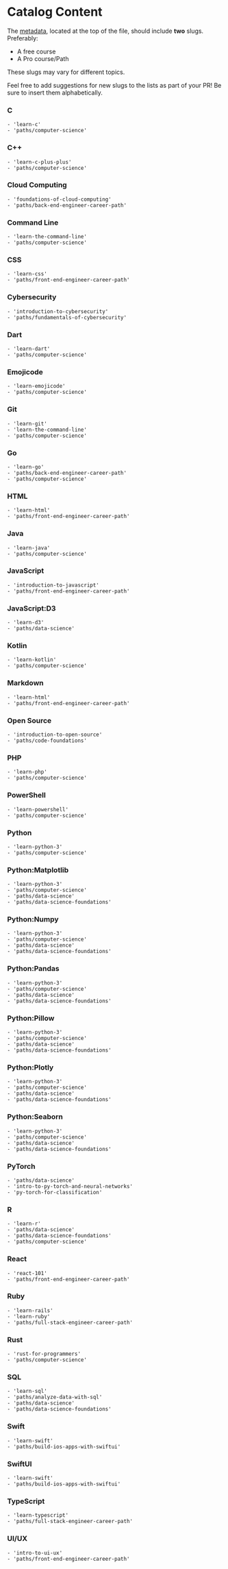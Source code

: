 # Catalog Content

The [metadata](https://github.com/Codecademy/docs/blob/main/documentation/content-standards.md#standards-metadata), located at the top of the file, should include **two** slugs. Preferably:

- A free course
- A Pro course/Path

These slugs may vary for different topics.

Feel free to add suggestions for new slugs to the lists as part of your PR! Be sure to insert them alphabetically.

### C

```
- 'learn-c'
- 'paths/computer-science'
```

### C++

```
- 'learn-c-plus-plus'
- 'paths/computer-science'
```

### Cloud Computing

```
- 'foundations-of-cloud-computing'
- 'paths/back-end-engineer-career-path'
```

### Command Line

```
- 'learn-the-command-line'
- 'paths/computer-science'
```

### CSS

```
- 'learn-css'
- 'paths/front-end-engineer-career-path'
```

### Cybersecurity

```
- 'introduction-to-cybersecurity'
- 'paths/fundamentals-of-cybersecurity'
```

### Dart

```
- 'learn-dart'
- 'paths/computer-science'
```

### Emojicode

```
- 'learn-emojicode'
- 'paths/computer-science'
```

### Git

```
- 'learn-git'
- 'learn-the-command-line'
- 'paths/computer-science'
```

### Go

```
- 'learn-go'
- 'paths/back-end-engineer-career-path'
- 'paths/computer-science'
```

### HTML

```
- 'learn-html'
- 'paths/front-end-engineer-career-path'
```

### Java

```
- 'learn-java'
- 'paths/computer-science'
```

### JavaScript

```
- 'introduction-to-javascript'
- 'paths/front-end-engineer-career-path'
```

### JavaScript:D3

```
- 'learn-d3'
- 'paths/data-science'
```

### Kotlin

```
- 'learn-kotlin'
- 'paths/computer-science'
```

### Markdown

```
- 'learn-html'
- 'paths/front-end-engineer-career-path'
```

### Open Source

```
- 'introduction-to-open-source'
- 'paths/code-foundations'
```

### PHP

```
- 'learn-php'
- 'paths/computer-science'
```

### PowerShell

```
- 'learn-powershell'
- 'paths/computer-science'
```

### Python

```
- 'learn-python-3'
- 'paths/computer-science'
```

### Python:Matplotlib

```
- 'learn-python-3'
- 'paths/computer-science'
- 'paths/data-science'
- 'paths/data-science-foundations'
```

### Python:Numpy

```
- 'learn-python-3'
- 'paths/computer-science'
- 'paths/data-science'
- 'paths/data-science-foundations'
```

### Python:Pandas

```
- 'learn-python-3'
- 'paths/computer-science'
- 'paths/data-science'
- 'paths/data-science-foundations'
```

### Python:Pillow

```
- 'learn-python-3'
- 'paths/computer-science'
- 'paths/data-science'
- 'paths/data-science-foundations'
```

### Python:Plotly

```
- 'learn-python-3'
- 'paths/computer-science'
- 'paths/data-science'
- 'paths/data-science-foundations'
```

### Python:Seaborn

```
- 'learn-python-3'
- 'paths/computer-science'
- 'paths/data-science'
- 'paths/data-science-foundations'
```

### PyTorch

```
- 'paths/data-science'
- 'intro-to-py-torch-and-neural-networks'
- 'py-torch-for-classification'
```

### R

```
- 'learn-r'
- 'paths/data-science'
- 'paths/data-science-foundations'
- 'paths/computer-science'
```

### React

```
- 'react-101'
- 'paths/front-end-engineer-career-path'
```

### Ruby

```
- 'learn-rails'
- 'learn-ruby'
- 'paths/full-stack-engineer-career-path'
```

### Rust

```
- 'rust-for-programmers'
- 'paths/computer-science'
```

### SQL

```
- 'learn-sql'
- 'paths/analyze-data-with-sql'
- 'paths/data-science'
- 'paths/data-science-foundations'
```

### Swift

```
- 'learn-swift'
- 'paths/build-ios-apps-with-swiftui'
```

### SwiftUI

```
- 'learn-swift'
- 'paths/build-ios-apps-with-swiftui'
```

### TypeScript

```
- 'learn-typescript'
- 'paths/full-stack-engineer-career-path'
```

### UI/UX

```
- 'intro-to-ui-ux'
- 'paths/front-end-engineer-career-path'
```
